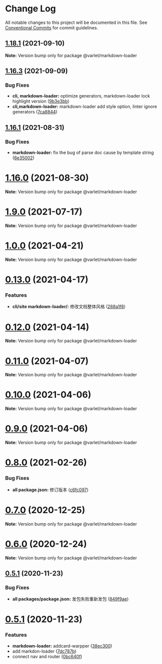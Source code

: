 # Change Log

All notable changes to this project will be documented in this file.
See [Conventional Commits](https://conventionalcommits.org) for commit guidelines.

## [1.18.1](https://github.com/haoziqaq/varlet/compare/v1.18.0...v1.18.1) (2021-09-10)

**Note:** Version bump only for package @varlet/markdown-loader





## [1.16.3](https://github.com/haoziqaq/varlet/compare/v1.16.2...v1.16.3) (2021-09-09)


### Bug Fixes

* **cli, markdown-loader:** optimize generators, markdown-loader lock highlight version ([9b3e3bb](https://github.com/haoziqaq/varlet/commit/9b3e3bba6e0c67fa53df23718fddfb8e9f09990f))
* **cli,markdown-loader:** markdown-loader add style option, linter ignore generators ([7ca8844](https://github.com/haoziqaq/varlet/commit/7ca884425eb94df89995ab502a491a26bbefc9d4))





## [1.16.1](https://github.com/haoziqaq/varlet/compare/v1.16.0...v1.16.1) (2021-08-31)


### Bug Fixes

* **markdown-loader:** fix the bug of parse doc cause by template string ([6e35002](https://github.com/haoziqaq/varlet/commit/6e35002003e3197e0af74c87a4cf778e862405df))





# [1.16.0](https://github.com/haoziqaq/varlet/compare/v1.15.0...v1.16.0) (2021-08-30)

**Note:** Version bump only for package @varlet/markdown-loader





# [1.9.0](https://github.com/haoziqaq/varlet/compare/v1.8.0...v1.9.0) (2021-07-17)

**Note:** Version bump only for package @varlet/markdown-loader





# [1.0.0](https://github.com/haoziqaq/varlet/compare/v0.13.3...v1.0.0) (2021-04-21)

**Note:** Version bump only for package @varlet/markdown-loader





# [0.13.0](https://github.com/haoziqaq/varlet/compare/v0.12.2...v0.13.0) (2021-04-17)


### Features

* **cli/site markdown-loader/:** 修改文档整体风格 ([288a1f8](https://github.com/haoziqaq/varlet/commit/288a1f8e5a6e81e21accd1b2f18082ac2ee4b74e))





# [0.12.0](https://github.com/haoziqaq/varlet/compare/v0.11.4...v0.12.0) (2021-04-14)

**Note:** Version bump only for package @varlet/markdown-loader





# [0.11.0](https://github.com/haoziqaq/varlet/compare/v0.10.7...v0.11.0) (2021-04-07)

**Note:** Version bump only for package @varlet/markdown-loader





# [0.10.0](https://github.com/haoziqaq/varlet/compare/v0.9.6...v0.10.0) (2021-04-06)

**Note:** Version bump only for package @varlet/markdown-loader





# [0.9.0](https://github.com/haoziqaq/varlet/compare/v0.8.0...v0.9.0) (2021-04-06)

**Note:** Version bump only for package @varlet/markdown-loader





# [0.8.0](https://github.com/haoziqaq/varlet/compare/v0.7.0...v0.8.0) (2021-02-26)


### Bug Fixes

* **all package.json:** 修订版本 ([c6fc097](https://github.com/haoziqaq/varlet/commit/c6fc09740cda2fb121485e41d01caab082633e2e))





# [0.7.0](https://github.com/haoziqaq/varlet/compare/v0.5.13...v0.7.0) (2020-12-25)

**Note:** Version bump only for package @varlet/markdown-loader





# [0.6.0](https://github.com/haoziqaq/varlet/compare/v0.5.13...v0.6.0) (2020-12-24)

**Note:** Version bump only for package @varlet/markdown-loader





## [0.5.1](https://github.com/haoziqaq/varlet/compare/v0.6.0...v0.5.1) (2020-11-23)


### Bug Fixes

* **all packages/package.json:** 发包失败重新发包 ([849f9ae](https://github.com/haoziqaq/varlet/commit/849f9ae95f6ada7cb6e101d976826944bf1e15b3))





# [0.5.1](https://github.com/haoziqaq/varlet/compare/v0.5.0...v0.6.0) (2020-11-23)


### Features

* **markdown-loader:** addcard-warpper ([38ec300](https://github.com/haoziqaq/varlet/commit/38ec3005e4fa523863bc853f67cc5398073f716d))
* add markdon-loader ([7dc787b](https://github.com/haoziqaq/varlet/commit/7dc787bfc7719aeef3bdab263a6fffe267e2c9e7))
* connect nav and router ([0bc640f](https://github.com/haoziqaq/varlet/commit/0bc640f2cf2081abc378b5db8644d8edeb374763))
